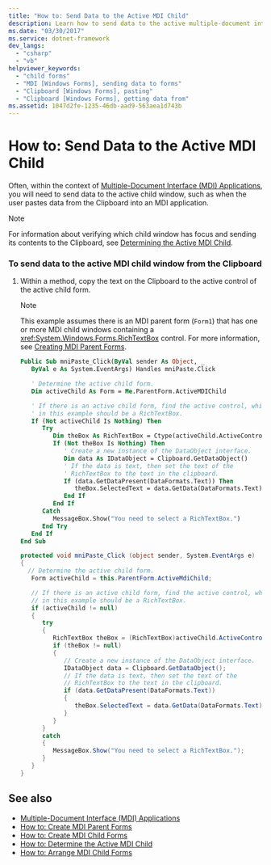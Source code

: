 ```yaml
---
title: "How to: Send Data to the Active MDI Child"
description: Learn how to send data to the active multiple-document interface (MDI) application child window using the provided code example. 
ms.date: "03/30/2017"
ms.service: dotnet-framework
dev_langs: 
  - "csharp"
  - "vb"
helpviewer_keywords: 
  - "child forms"
  - "MDI [Windows Forms], sending data to forms"
  - "Clipboard [Windows Forms], pasting"
  - "Clipboard [Windows Forms], getting data from"
ms.assetid: 1047d2fe-1235-46db-aad9-563aea1d743b
---
```

# How to: Send Data to the Active MDI Child

Often, within the context of [Multiple-Document Interface (MDI) Applications](multiple-document-interface-mdi-applications.md), you will need to send data to the active child window, such as when the user pastes data from the Clipboard into an MDI application.

> [!NOTE]
> For information about verifying which child window has focus and sending its contents to the Clipboard, see [Determining the Active MDI Child](how-to-determine-the-active-mdi-child.md).

### To send data to the active MDI child window from the Clipboard

1. Within a method, copy the text on the Clipboard to the active control of the active child form.

    > [!NOTE]
    > This example assumes there is an MDI parent form (`Form1`) that has one or more MDI child windows containing a <xref:System.Windows.Forms.RichTextBox> control. For more information, see [Creating MDI Parent Forms](how-to-create-mdi-parent-forms.md).

    ```vb
    Public Sub mniPaste_Click(ByVal sender As Object, _
       ByVal e As System.EventArgs) Handles mniPaste.Click

       ' Determine the active child form.
       Dim activeChild As Form = Me.ParentForm.ActiveMDIChild

       ' If there is an active child form, find the active control, which
       ' in this example should be a RichTextBox.
       If (Not activeChild Is Nothing) Then
          Try
             Dim theBox As RichTextBox = Ctype(activeChild.ActiveControl, RichTextBox)
             If (Not theBox Is Nothing) Then
                ' Create a new instance of the DataObject interface.
                Dim data As IDataObject = Clipboard.GetDataObject()
                ' If the data is text, then set the text of the
                ' RichTextBox to the text in the clipboard.
                If (data.GetDataPresent(DataFormats.Text)) Then
                   theBox.SelectedText = data.GetData(DataFormats.Text).ToString()
                End If
             End If
          Catch
             MessageBox.Show("You need to select a RichTextBox.")
          End Try
       End If
    End Sub
    ```

    ```csharp
    protected void mniPaste_Click (object sender, System.EventArgs e)
    {
      // Determine the active child form.
       Form activeChild = this.ParentForm.ActiveMdiChild;

       // If there is an active child form, find the active control, which
       // in this example should be a RichTextBox.
       if (activeChild != null)
       {
          try
          {
             RichTextBox theBox = (RichTextBox)activeChild.ActiveControl;
             if (theBox != null)
             {
                // Create a new instance of the DataObject interface.
                IDataObject data = Clipboard.GetDataObject();
                // If the data is text, then set the text of the
                // RichTextBox to the text in the clipboard.
                if (data.GetDataPresent(DataFormats.Text))
                {
                   theBox.SelectedText = data.GetData(DataFormats.Text).ToString();
                }
             }
          }
          catch
          {
             MessageBox.Show("You need to select a RichTextBox.");
          }
       }
    }
    ```

## See also

- [Multiple-Document Interface (MDI) Applications](multiple-document-interface-mdi-applications.md)
- [How to: Create MDI Parent Forms](how-to-create-mdi-parent-forms.md)
- [How to: Create MDI Child Forms](how-to-create-mdi-child-forms.md)
- [How to: Determine the Active MDI Child](how-to-determine-the-active-mdi-child.md)
- [How to: Arrange MDI Child Forms](how-to-arrange-mdi-child-forms.md)
